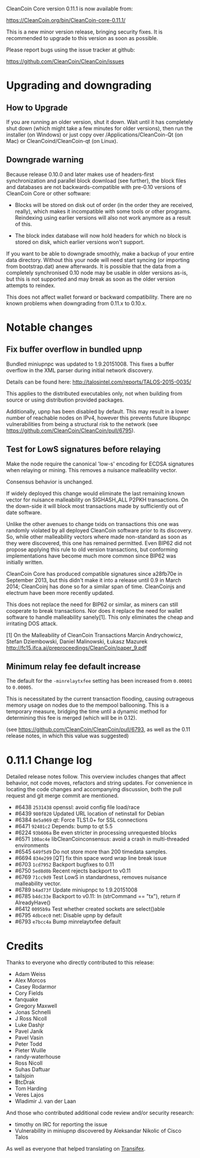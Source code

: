 CleanCoin Core version 0.11.1 is now available from:

  <https://CleanCoin.org/bin/CleanCoin-core-0.11.1/>

This is a new minor version release, bringing security fixes. It is recommended
to upgrade to this version as soon as possible.

Please report bugs using the issue tracker at github:

  <https://github.com/CleanCoin/CleanCoin/issues>

Upgrading and downgrading
=========================

How to Upgrade
--------------

If you are running an older version, shut it down. Wait until it has completely
shut down (which might take a few minutes for older versions), then run the
installer (on Windows) or just copy over /Applications/CleanCoin-Qt (on Mac) or
CleanCoind/CleanCoin-qt (on Linux).

Downgrade warning
------------------

Because release 0.10.0 and later makes use of headers-first synchronization and
parallel block download (see further), the block files and databases are not
backwards-compatible with pre-0.10 versions of CleanCoin Core or other software:

* Blocks will be stored on disk out of order (in the order they are
received, really), which makes it incompatible with some tools or
other programs. Reindexing using earlier versions will also not work
anymore as a result of this.

* The block index database will now hold headers for which no block is
stored on disk, which earlier versions won't support.

If you want to be able to downgrade smoothly, make a backup of your entire data
directory. Without this your node will need start syncing (or importing from
bootstrap.dat) anew afterwards. It is possible that the data from a completely
synchronised 0.10 node may be usable in older versions as-is, but this is not
supported and may break as soon as the older version attempts to reindex.

This does not affect wallet forward or backward compatibility. There are no
known problems when downgrading from 0.11.x to 0.10.x.

Notable changes
===============

Fix buffer overflow in bundled upnp
------------------------------------

Bundled miniupnpc was updated to 1.9.20151008. This fixes a buffer overflow in
the XML parser during initial network discovery.

Details can be found here: http://talosintel.com/reports/TALOS-2015-0035/

This applies to the distributed executables only, not when building from source or
using distribution provided packages.

Additionally, upnp has been disabled by default. This may result in a lower
number of reachable nodes on IPv4, however this prevents future libupnpc
vulnerabilities from being a structural risk to the network
(see https://github.com/CleanCoin/CleanCoin/pull/6795).

Test for LowS signatures before relaying
-----------------------------------------

Make the node require the canonical 'low-s' encoding for ECDSA signatures when
relaying or mining.  This removes a nuisance malleability vector.

Consensus behavior is unchanged.

If widely deployed this change would eliminate the last remaining known vector
for nuisance malleability on SIGHASH_ALL P2PKH transactions. On the down-side
it will block most transactions made by sufficiently out of date software.

Unlike the other avenues to change txids on transactions this
one was randomly violated by all deployed CleanCoin software prior to
its discovery. So, while other malleability vectors where made
non-standard as soon as they were discovered, this one has remained
permitted. Even BIP62 did not propose applying this rule to
old version transactions, but conforming implementations have become
much more common since BIP62 was initially written.

CleanCoin Core has produced compatible signatures since a28fb70e in
September 2013, but this didn't make it into a release until 0.9
in March 2014; CleanCoinj has done so for a similar span of time.
CleanCoinjs and electrum have been more recently updated.

This does not replace the need for BIP62 or similar, as miners can
still cooperate to break transactions.  Nor does it replace the
need for wallet software to handle malleability sanely[1]. This
only eliminates the cheap and irritating DOS attack.

[1] On the Malleability of CleanCoin Transactions
Marcin Andrychowicz, Stefan Dziembowski, Daniel Malinowski, Łukasz Mazurek
http://fc15.ifca.ai/preproceedings/CleanCoin/paper_9.pdf

Minimum relay fee default increase
-----------------------------------

The default for the `-minrelaytxfee` setting has been increased from `0.00001`
to `0.00005`.

This is necessitated by the current transaction flooding, causing
outrageous memory usage on nodes due to the mempool ballooning. This is a
temporary measure, bridging the time until a dynamic method for determining
this fee is merged (which will be in 0.12).

(see https://github.com/CleanCoin/CleanCoin/pull/6793, as well as the 0.11
release notes, in which this value was suggested)

0.11.1 Change log
=================

Detailed release notes follow. This overview includes changes that affect
behavior, not code moves, refactors and string updates. For convenience in locating
the code changes and accompanying discussion, both the pull request and
git merge commit are mentioned.

- #6438 `2531438` openssl: avoid config file load/race
- #6439 `980f820` Updated URL location of netinstall for Debian
- #6384 `8e5a969` qt: Force TLS1.0+ for SSL connections
- #6471 `92401c2` Depends: bump to qt 5.5
- #6224 `93b606a` Be even stricter in processing unrequested blocks
- #6571 `100ac4e` libCleanCoinconsensus: avoid a crash in multi-threaded environments
- #6545 `649f5d9` Do not store more than 200 timedata samples.
- #6694 `834e299` [QT] fix thin space word wrap line break issue
- #6703 `1cd7952` Backport bugfixes to 0.11
- #6750 `5ed8d0b` Recent rejects backport to v0.11
- #6769 `71cc9d9` Test LowS in standardness, removes nuisance malleability vector.
- #6789 `b4ad73f` Update miniupnpc to 1.9.20151008
- #6785 `b4dc33e` Backport to v0.11: In (strCommand == "tx"), return if AlreadyHave()
- #6412 `0095b9a` Test whether created sockets are select()able
- #6795 `4dbcec0` net: Disable upnp by default
- #6793 `e7bcc4a` Bump minrelaytxfee default

Credits
=======

Thanks to everyone who directly contributed to this release:

- Adam Weiss
- Alex Morcos
- Casey Rodarmor
- Cory Fields
- fanquake
- Gregory Maxwell
- Jonas Schnelli
- J Ross Nicoll
- Luke Dashjr
- Pavel Janík
- Pavel Vasin
- Peter Todd
- Pieter Wuille
- randy-waterhouse
- Ross Nicoll
- Suhas Daftuar
- tailsjoin
- ฿tcDrak
- Tom Harding
- Veres Lajos
- Wladimir J. van der Laan

And those who contributed additional code review and/or security research:

- timothy on IRC for reporting the issue
- Vulnerability in miniupnp discovered by Aleksandar Nikolic of Cisco Talos

As well as everyone that helped translating on [Transifex](https://www.transifex.com/projects/p/CleanCoin/).

